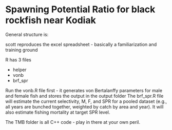 # Spawning Potential Ratio for black rockfish near Kodiak

General structure is:

scott reproduces the excel spreadsheet - basically a familiarization and training ground

R has 3 files
 - helper
 - vonb
 - brf_spr
 
Run the vonb.R file first - it generates von Bertalanffy parameters for male and female fish and stores the output in the output folder
The brf_spr.R file will estimate the current selectivity, M, F, and SPR for a pooled dataset (e.g., all years are bunched together, weighted by catch by area and year). 
It will also estimate fishing mortality at target SPR level.
 
The TMB folder is all C++ code - play in there at your own peril.
